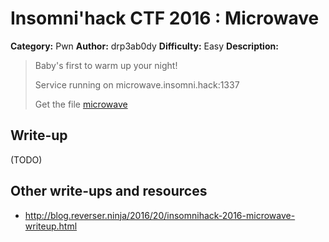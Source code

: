 # Insomni'hack CTF 2016 : Microwave

**Category:** Pwn
**Author:** drp3ab0dy
**Difficulty:** Easy
**Description:**

> Baby's first to warm up your night!
> 
> Service running on microwave.insomni.hack:1337 
> 
> Get the file [microwave](./microwave_61f50dba931bb10ab3089215b2e188f4.tgz) 

## Write-up

(TODO)

## Other write-ups and resources

* <http://blog.reverser.ninja/2016/20/insomnihack-2016-microwave-writeup.html>
